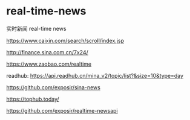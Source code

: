 # real-time-news

实时新闻 real-time news

<https://www.caixin.com/search/scroll/index.jsp>

<http://finance.sina.com.cn/7x24/>

<https://www.zaobao.com/realtime>

readhub: <https://api.readhub.cn/mina_v2/topic/list?&size=10&type=day>

<https://github.com/exposir/sina-news>

<https://tophub.today/>

<https://github.com/exposir/realtime-newsapi>
